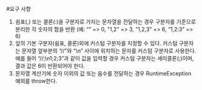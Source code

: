  #요구 사항
 1. 쉼표(,) 또는 콜론(:)을 구분자로 가지는 문자열을 전달하는 경우 
 구분자를 기준으로 분리한 각 숫자의 합을 반환 (예: “” => 0, "1,2" => 3, "1,2,3" => 6, “1,2:3” => 6)
 1. 앞의 기본 구분자(쉼표, 콜론)외에 커스텀 구분자를 지정할 수 있다. 
 커스텀 구분자는 문자열 앞부분의 “//”와 “\n” 사이에 위치하는 문자를 커스텀 구분자로 사용한다.
 예를 들어 “//;\n1;2;3”과 같이 값을 입력할 경우 커스텀 구분자는 세미콜론(;)이며, 결과 값은 6이 반환되어야 한다.
 1.  문자열 계산기에 숫자 이외의 값 또는 음수를 전달하는 경우 RuntimeException 예외를 throw한다.
